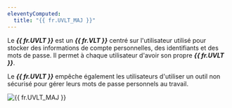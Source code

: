 ```yaml
---
eleventyComputed:
  title: "{{ fr.UVLT_MAJ }}"
---
```

Le ***{{ fr.UVLT }}*** est un ***{{ fr.VLT }}*** centré sur l'utilisateur utilisé pour stocker des informations de compte personnelles, des identifiants et des mots de passe. Il permet à chaque utilisateur d'avoir son propre ***{{ fr.UVLT }}***.

Le ***{{ fr.UVLT }}*** empêche également les utilisateurs d'utiliser un outil non sécurisé pour gérer leurs mots de passe personnels au travail.

![{{ fr.UVLT_MAJ }}](https://cdnweb.devolutions.net/docs/DVLS6033_2024_1.png)